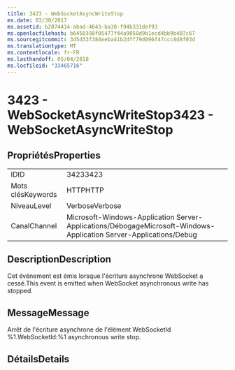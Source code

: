 ```yaml
---
title: 3423 - WebSocketAsyncWriteStop
ms.date: 03/30/2017
ms.assetid: b2074414-abad-4643-ba38-f94b331def93
ms.openlocfilehash: b6450398f05477f44a9058d9b1ecd4bb9b407c67
ms.sourcegitcommit: 3d5d33f384eeba41b2dff79d096f47ccc8d8f03d
ms.translationtype: MT
ms.contentlocale: fr-FR
ms.lasthandoff: 05/04/2018
ms.locfileid: "33465716"
---
```

# <a name="3423---websocketasyncwritestop"></a><span data-ttu-id="ee0c2-102">3423 - WebSocketAsyncWriteStop</span><span class="sxs-lookup"><span data-stu-id="ee0c2-102">3423 - WebSocketAsyncWriteStop</span></span>
## <a name="properties"></a><span data-ttu-id="ee0c2-103">Propriétés</span><span class="sxs-lookup"><span data-stu-id="ee0c2-103">Properties</span></span>  
  
|||  
|-|-|  
|<span data-ttu-id="ee0c2-104">ID</span><span class="sxs-lookup"><span data-stu-id="ee0c2-104">ID</span></span>|<span data-ttu-id="ee0c2-105">3423</span><span class="sxs-lookup"><span data-stu-id="ee0c2-105">3423</span></span>|  
|<span data-ttu-id="ee0c2-106">Mots clés</span><span class="sxs-lookup"><span data-stu-id="ee0c2-106">Keywords</span></span>|<span data-ttu-id="ee0c2-107">HTTP</span><span class="sxs-lookup"><span data-stu-id="ee0c2-107">HTTP</span></span>|  
|<span data-ttu-id="ee0c2-108">Niveau</span><span class="sxs-lookup"><span data-stu-id="ee0c2-108">Level</span></span>|<span data-ttu-id="ee0c2-109">Verbose</span><span class="sxs-lookup"><span data-stu-id="ee0c2-109">Verbose</span></span>|  
|<span data-ttu-id="ee0c2-110">Canal</span><span class="sxs-lookup"><span data-stu-id="ee0c2-110">Channel</span></span>|<span data-ttu-id="ee0c2-111">Microsoft-Windows-Application Server-Applications/Débogage</span><span class="sxs-lookup"><span data-stu-id="ee0c2-111">Microsoft-Windows-Application Server-Applications/Debug</span></span>|  
  
## <a name="description"></a><span data-ttu-id="ee0c2-112">Description</span><span class="sxs-lookup"><span data-stu-id="ee0c2-112">Description</span></span>  
 <span data-ttu-id="ee0c2-113">Cet événement est émis lorsque l'écriture asynchrone WebSocket a cessé.</span><span class="sxs-lookup"><span data-stu-id="ee0c2-113">This event is emitted when WebSocket asynchronous write has stopped.</span></span>  
  
## <a name="message"></a><span data-ttu-id="ee0c2-114">Message</span><span class="sxs-lookup"><span data-stu-id="ee0c2-114">Message</span></span>  
 <span data-ttu-id="ee0c2-115">Arrêt de l'écriture asynchrone de l'élément WebSocketId %1.</span><span class="sxs-lookup"><span data-stu-id="ee0c2-115">WebSocketId:%1 asynchronous write stop.</span></span>  
  
## <a name="details"></a><span data-ttu-id="ee0c2-116">Détails</span><span class="sxs-lookup"><span data-stu-id="ee0c2-116">Details</span></span>
